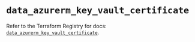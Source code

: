# `data_azurerm_key_vault_certificate`

Refer to the Terraform Registry for docs: [`data_azurerm_key_vault_certificate`](https://registry.terraform.io/providers/hashicorp/azurerm/3.101.0/docs/data-sources/key_vault_certificate).

